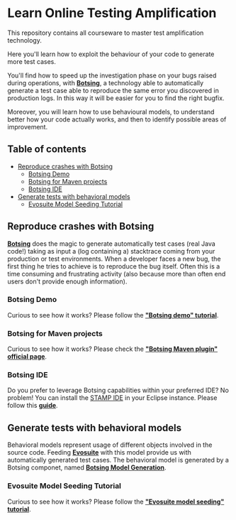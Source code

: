 # Learn Online Testing Amplification
This repository contains all courseware to master test amplification technology.

Here you'll learn how to exploit the behaviour of your code to generate more test cases.

You'll find how to speed up the investigation phase on your bugs raised during operations, with **[Botsing](https://github.com/STAMP-project/botsing)**, a technology able to automatically generate a test case able to reproduce the same error you discovered in production logs. In this way it will be easier for you to find the right bugfix.

Moreover, you will learn how to use behavioural models, to understand better how your code actually works, and then to identify possible areas of improvement.

## Table of contents
  - [Reproduce crashes with Botsing](#reproduce-crashes-with-botsing)
    - [Botsing Demo](#botsing-demo)
    - [Botsing for Maven projects](#botsing-for-maven-projects)
    - [Botsing IDE](#botsing-ide)
  - [Generate tests with behavioral models](#generate-tests-with-behavioral-models)
      - [Evosuite Model Seeding Tutorial](#evosuite-model-seeding-tutorial)


## Reproduce crashes with Botsing
**[Botsing](https://github.com/STAMP-project/botsing)** does the magic to generate automatically test cases (real Java code!) taking as input a (log containing a) stacktrace coming from your production or test environments. When a developer faces a new bug, the first thing he tries to achieve is to reproduce the bug itself. Often this is a time consuming and frustrating activity (also because more than often end users don't provide enough information).

### Botsing Demo
Curious to see how it works? Please follow the **["Botsing demo" tutorial](https://github.com/STAMP-project/botsing-demo)**.

### Botsing for Maven projects
Curious to see how it works? Please check the **["Botsing Maven plugin" official page](https://github.com/STAMP-project/botsing/tree/master/botsing-maven)**.


### Botsing IDE
Do you prefer to leverage Botsing capabilities within your preferred IDE? No problem! You can install the [STAMP IDE](https://github.com/STAMP-project/stamp-ide) in your Eclipse instance. Please follow this **[guide](https://github.com/STAMP-project/stamp-ide/blob/master/README_Botsing.md)**.

## Generate tests with behavioral models
Behavioral models represent usage of different objects involved in the source code. Feeding **[Evosuite](http://www.evosuite.org/)** with this model provide us with automatically generated test cases.
The behavioral model is generated by a Botsing componet, named **[Botsing Model Generation](https://github.com/STAMP-project/botsing/tree/master/botsing-model-generation)**.
### Evosuite Model Seeding Tutorial
Curious to see how it works? Please follow the **["Evosuite model seeding" tutorial](https://github.com/STAMP-project/evosuite-model-seeding-tutorial)**.

